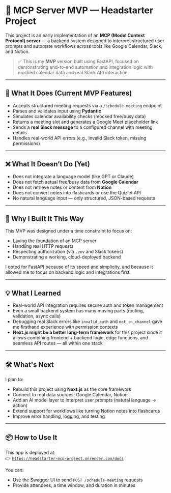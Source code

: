 # 🧠 MCP Server MVP — Headstarter Project

This project is an early implementation of an **MCP (Model Context Protocol) server** — a backend system designed to interpret structured user prompts and automate workflows across tools like Google Calendar, Slack, and Notion.

> ✅ This is my **MVP** version built using FastAPI, focused on demonstrating end-to-end automation and integration logic with mocked calendar data and real Slack API interaction.

---

## 🚀 What It Does (Current MVP Features)

- Accepts structured meeting requests via a `/schedule-meeting` endpoint
- Parses and validates input using **Pydantic**
- Simulates calendar availability checks (mocked free/busy data)
- Returns a meeting slot and generates a Google Meet placeholder link
- Sends a **real Slack message** to a configured channel with meeting details
- Handles real-world API errors (e.g., invalid Slack token, missing permissions)

---

## ❌ What It Doesn’t Do (Yet)

- Does not integrate a language model (like GPT or Claude)
- Does not fetch actual free/busy data from **Google Calendar**
- Does not retrieve notes or content from **Notion**
- Does not convert notes into flashcards or use the Quizlet API
- No natural language input — only structured, JSON-based requests

---

## 🧭 Why I Built It This Way

This MVP was designed under a time constraint to focus on:
- Laying the foundation of an MCP server
- Handling real HTTP requests
- Respecting authorization (via `.env` and Slack tokens)
- Demonstrating a working, cloud-deployed backend

I opted for FastAPI because of its speed and simplicity, and because it allowed me to focus on backend logic and integrations first.

---

## 💡 What I Learned

- Real-world API integration requires secure auth and token management
- Even a small backend system has many moving parts (routing, validation, async calls)
- Debugging real Slack errors like `invalid_auth` and `not_in_channel` gave me firsthand experience with permission contexts
- **Next.js might be a better long-term framework** for this project since it allows combining frontend + backend logic, edge functions, and seamless API routes — all within one stack

---

## 🛠️ What's Next

I plan to:
- Rebuild this project using **Next.js** as the core framework
- Connect to real data sources: Google Calendar, Notion
- Add an AI model layer to interpret user prompts (natural language → action)
- Extend support for workflows like turning Notion notes into flashcards
- Improve error handling, logging, and testing

---

## 📦 How to Use It

This app is deployed at:  
👉 [`https://headstarter-mcp-project.onrender.com/docs`](https://headstarter-mcp-project.onrender.com/docs)

You can:
- Use the Swagger UI to send `POST /schedule-meeting` requests
- Provide attendees, a time window, and duration in minutes
